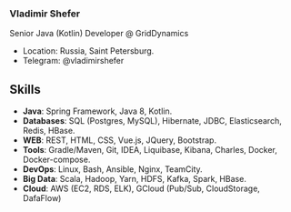 ### Vladimir Shefer
Senior Java (Kotlin) Developer @ GridDynamics

- Location: Russia, Saint Petersburg.
- Telegram: @vladimirshefer

## Skills
- **Java**: Spring Framework, Java 8, Kotlin.
- **Databases**: SQL (Postgres, MySQL), Hibernate, JDBC, Elasticsearch, Redis, HBase.
- **WEB**: REST, HTML, CSS, Vue.js, JQuery, Bootstrap.
- **Tools**: Gradle/Maven, Git, IDEA, Liquibase, Kibana, Charles, Docker, Docker-compose.
- **DevOps**: Linux, Bash, Ansible, Nginx, TeamCity.
- **Big Data**: Scala, Hadoop, Yarn, HDFS, Kafka, Spark, HBase.
- **Cloud**: AWS (EC2, RDS, ELK), GCloud (Pub/Sub, CloudStorage, DafaFlow)
<!--
## Experience

### 12/2020 - NOW. Java Developer @ Grid Dynamics, SPb
Projects:

"Google" -- TeamLead Java Developer
- Collect & Clarify project requirements
- Implement microservices
- Lead the team (5 developers, 2 QA).Report to customer
- Balance load between team.

"Dubai Store" - Online retailer in UAE. -- Search Engineer.
- Create plugin for SOLR search engineIncrease search relevancy for head\tail requests.Clarify product requirements.

### 08/2019 - 12/2020. Senior Java Developer @ Touch Instinct, SPb
#### Projects
- "Cifra" - online bookkeeping app for small business.Core backend developer & architect.
- "Reporting" - Employees status and performance review application for project managers. Backend developer. (Spring WebFlux; Amazon S3)."Spring Logging" - Declarative logging framework for Spring.Core backend developer and architect.Internal dashboard with vacations and sick staff.Backend developer. (Spring Web; Amazon S3; Telegram bots;)

#### Job description
Designing and implementing REST-API, DAO, Services layers.External services integration architect.Java / Kotlin / Spring coach for teammates.Code review.Development estimation.Customers support.

#### Tools
Kotlin, Spring Framework 5 (Boot, Web, WebFlux, Data), Project Reactor, Postgres, REST-API, SOAP, Teamcity, Ansible, Docker, Docker-compose.

### 07/2018 - 08/2019 Java Developer @ Segmento, SPb
Project description: Programmatic advertising platform. 

Job description: Realtime bidding (RTB) platform development and support. 

Tools: Java 8, Spring 4.3 (Boot, Web, Data), JAX-RS, MySQL, Elasticsearch, REST-API, Spark, NGINX, Spark.

### 10/2017 - 07/2018 Junior Big Data Developer @ Barsum, SPb
Project description: Cloud services analytics and cloud resources monitoring.

Job description: Data processing pipeline (ETL) implementation and performance tuning. DAO layer implementation.

Tools: Scala, Spark, Kafka, HBase, Redis, Jenkins.

### 01/2018 - 03/2018 Jav Intern @ EPAM, SPb
Project description: Test system for students skills growth system. 
Job description: Algorithms and data structures refecence implementation in Java. Code review.
Tools: Java 8, JSP, Postgres.

### 07/2017 - 08/2017 Java Intern @ Emergn (Return On Intelligence), SPb
Job description: Summer Java Internship.
#### Project description
Bus schedule web application.
#### Tools
Java 8, JS.
-->

<!--
**vladimirshefer/vladimirshefer** is a ✨ _special_ ✨ repository because its `README.md` (this file) appears on your GitHub profile.

Here are some ideas to get you started:

- 🔭 I’m currently working on ...
- 🌱 I’m currently learning ...
- 👯 I’m looking to collaborate on ...
- 🤔 I’m looking for help with ...
- 💬 Ask me about ...
- 📫 How to reach me: ...
- 😄 Pronouns: ...
- ⚡ Fun fact: ...
-->
